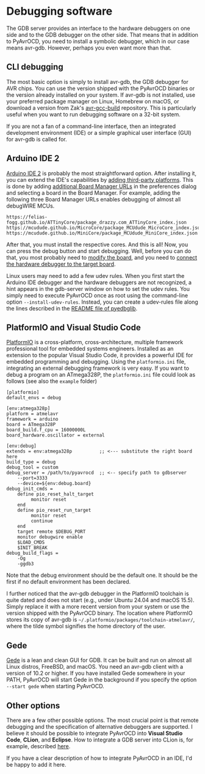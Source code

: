 # Debugging software

The GDB server provides an interface to the hardware debuggers on one side and to the GDB debugger on the other side. That means that in addition to PyAvrOCD, you need to install a symbolic debugger, which in our case means avr-gdb. However, perhaps you even want more than that.

## CLI debugging

The most basic option is simply to install avr-gdb, the GDB debugger for AVR chips. You can use the version shipped with the PyAvrOCD binaries or the version already installed on your system. If avr-gdb is not installed, use your preferred package manager on Linux, Homebrew on macOS, or download a version from Zak's [avr-gcc-build](https://github.com/ZakKemble/avr-gcc-build) repository. This is particularly useful when you want to run debugging software on a 32-bit system.

If you are not a fan of a command-line interface, then an integrated development environment (IDE) or a simple graphical user interface (GUI) for avr-gdb is called for.

## Arduino IDE 2

[Arduino IDE 2](https://docs.arduino.cc/software/ide-v2/tutorials/getting-started/ide-v2-downloading-and-installing/) is probably the most straightforward option. After installing it, you can extend the IDE's capabilities by [adding third-party platforms](https://support.arduino.cc/hc/en-us/articles/360016466340-Add-third-party-platforms-to-the-Boards-Manager-in-Arduino-IDE). This is done by adding [additional Board Manager URLs](https://support.arduino.cc/hc/en-us/articles/360016466340-Add-third-party-platforms-to-the-Boards-Manager-in-Arduino-IDE) in the preferences dialog and selecting a board in the Board Manager. For example, adding the following three Board Manager URLs enables debugging of almost all debugWIRE MCUs.

```
https://felias-fogg.github.io/ATTinyCore/package_drazzy.com_ATTinyCore_index.json
https://mcudude.github.io/MicroCore/package_MCUdude_MicroCore_index.json
https://mcudude.github.io/MiniCore/package_MCUdude_MiniCore_index.json
```

After that, you must install the respective cores. And this is all! Now, you can press the debug button and start debugging. Well, before you can do that, you most probably need to [modify the board](https://github.com/felias-fogg/PyAvrOCD/blob/main/docs/board-preparation.md), and you need to [connect the hardware debugger to the target board](https://github.com/felias-fogg/PyAvrOCD/blob/main/docs/connect-to-target.md).

Linux users may need to add a few udev rules. When you first start the Arduino IDE debugger and the hardware debuggers are not recognized, a hint appears in the gdb-server window on how to set the udev rules. You simply need to execute PyAvrOCD once as root using the command-line option `--install-udev-rules`. Instead, you can create a udev-rules file along the lines described in the [README file of pyedbglib](https://github.com/microchip-pic-avr-tools/pyedbglib/blob/main/README.md).

## PlatformIO and Visual Studio Code

[PlatformIO](https://platformio.org) is a cross-platform, cross-architecture, multiple framework professional tool for embedded systems engineers. Installed as an extension to the popular Visual Studio Code, it provides a powerful IDE for embedded programming and debugging. Using the `platformio.ini` file, integrating an external debugging framework is very easy. If you want to debug a program on an ATmega328P, the `platformio.ini` file could look as follows (see also the `example` folder)

```
[platformio]
default_envs = debug

[env:atmega328p]
platform = atmelavr
framework = arduino
board = ATmega328P
board_build.f_cpu = 16000000L
board_hardware.oscillator = external

[env:debug]
extends = env:atmega328p          ;; <--- substitute the right board here
build_type = debug
debug_tool = custom
debug_server = /path/to/pyavrocd  ;; <-- specify path to gdbserver
    --port=3333
    --device=${env:debug.board}
debug_init_cmds =
    define pio_reset_halt_target
         monitor reset
    end
    define pio_reset_run_target
         monitor reset
         continue
    end
    target remote $DEBUG_PORT
    monitor debugwire enable
    $LOAD_CMDS
    $INIT_BREAK
debug_build_flags =
    -Og
    -ggdb3
```

Note that the debug environment should be the default one. It should be the first if no default environment has been declared.

I further noticed that the avr-gdb debugger in the PlatformIO toolchain is quite dated and does not start (e.g., under Ubuntu 24.04 and macOS 15.5). Simply replace it with a more recent version from your system or use the version shipped with the PyAvrOCD binary. The location where PlatformIO stores its copy of avr-gdb is `~/.platformio/packages/toolchain-atmelavr/`, where the tilde symbol signifies the home directory of the user.

## Gede

[Gede](https://github.com/jhn98032/gede) is a lean and clean GUI for GDB. It can be built and run on almost all Linux distros, FreeBSD, and macOS. You need an avr-gdb client with a version of 10.2 or higher. If you have installed Gede somewhere in your PATH, PyAvrOCD will start Gede in the background if you specify the option `--start gede` when starting PyAvrOCD.

## Other options

There are a few other possible options. The most crucial point is that remote debugging and the specification of alternative debuggers are supported. I believe it should be possible to integrate PyAvrOCD into **Visual Studio Code**, **CLion**, and **Eclipse**. How to integrate a GDB server into CLion is, for example, described [here](https://bloom.oscillate.io/docs/clion-debugging-setup).

If you have a clear description of how to integrate PyAvrOCD in an IDE, I'd be happy to add it here.


